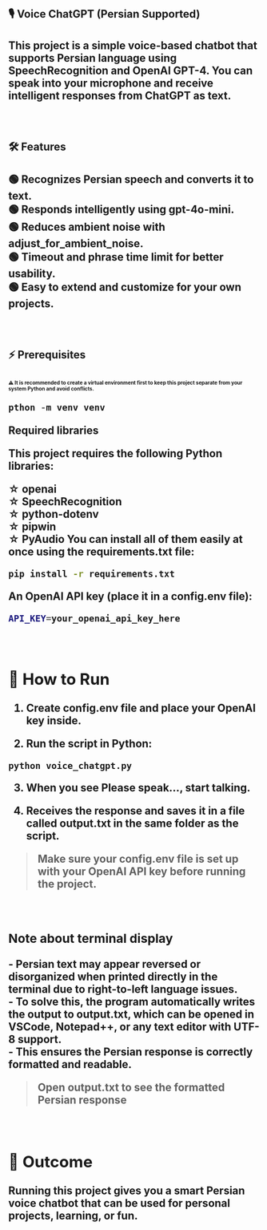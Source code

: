 <h2>🎙&nbsp;Voice ChatGPT (Persian Supported) <h2>
<p>
This project is a simple voice-based chatbot that supports Persian language using SpeechRecognition and OpenAI GPT-4. You can speak into your microphone and receive intelligent responses from ChatGPT as text.
</p>
  
<br/>

<h2>🛠&nbsp;Features<h2>
<p>

🟢&nbsp;Recognizes Persian speech and converts it to text.
  <br/>
🟢&nbsp;Responds intelligently using gpt-4o-mini.
<br/>
🟢&nbsp;Reduces ambient noise with adjust_for_ambient_noise.
<br/>
🟢&nbsp;Timeout and phrase time limit for better usability.
<br/>
🟢&nbsp;Easy to extend and customize for your own projects.
</p>
<br/>
<h2>⚡&nbsp;Prerequisites<h2>
<p style="font-size:10px;"line-height:1.4;">
 ⚠&nbsp;It is recommended to create a virtual environment first to keep this project separate from your system Python and avoid conflicts.
  
  ```python
  pthon -m venv venv
  ```
 
<b>Required libraries</b>
  
This project requires the following Python libraries:

☆&nbsp;openai
<br/>
☆&nbsp;SpeechRecognition
<br/>
☆&nbsp;python-dotenv
<br/>
☆&nbsp;pipwin
<br/>
☆&nbsp;PyAudio
You can install all of them easily at once using the requirements.txt file:
```bash
pip install -r requirements.txt
```

<b>An OpenAI API key (place it in a config.env file):<b>
```bash
API_KEY=your_openai_api_key_here
```
 </p>
<br/>
<h2>🎯&nbsp;How to Run</h2>

1. Create config.env file and place your OpenAI key inside.

3. Run the script in Python:
```pthon
python voice_chatgpt.py
```
3. When you see Please speak..., start talking.

4.  Receives the response and saves it in a file called output.txt in the same folder as the script.

> Make sure your config.env file is set up with your OpenAI API key before running the project.
<br/>
<h3>Note about terminal display</h3>
<p>
- Persian text may appear reversed or disorganized when printed directly in the terminal due to right-to-left language issues.  
<br/>
- To solve this, the program automatically writes the output to output.txt, which can be opened in VSCode, Notepad++, or any text editor with UTF-8 support.
<br/>
- This ensures the Persian response is correctly formatted and readable.
<br/>
  
 > Open output.txt to see the formatted Persian response
  
</p>
<br/>

<h2>💚&nbsp;Outcome</h2> 

Running this project gives you a smart Persian voice chatbot that can be used for personal projects, learning, or fun.



